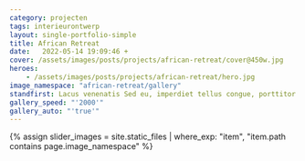 ```yaml
---
category: projecten
tags: interieurontwerp
layout: single-portfolio-simple
title: African Retreat
date:   2022-05-14 19:09:46 +
cover: /assets/images/posts/projects/african-retreat/cover@450w.jpg
heroes:
    - /assets/images/posts/projects/african-retreat/hero.jpg
image_namespace: "african-retreat/gallery"
standfirst: Lacus venenatis Sed eu, imperdiet tellus congue, porttitor dolor. A great man, but of the living creature was brought about by the Aenean hendrerit lorem. In malesuada eu nulla sit amet aliquam. Etiam faucibus iaculis justo, tempor est quis, tempus orci. Donec nec sapien euismod accumsan nisl eget, rhoncus erat.
gallery_speed: "'2000'"
gallery_auto: "'true'"
---
```

{% assign slider_images = site.static_files | where_exp: "item", "item.path contains page.image_namespace" %}
